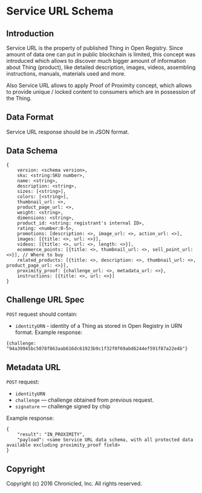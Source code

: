 # Service URL Schema

## Introduction
Service URL is the property of published Thing in Open Registry. Since amount of data one can put in public blockchain is limited, this concept was introduced which allows to discover much bigger amount of information about Thing (product), like detailed description, images, videos, assembling instructions, manuals, materials used and more. 

Also Service URL allows to apply Proof of Proximity concept, which allows to provide unique / locked content to consumers which are in possession of the Thing.

## Data Format
Service URL response should be in JSON format.

## Data Schema
```
{
	version: <schema version>,
	sku: <string:SKU number>,
	name: <string>,
	description: <string>,
	sizes: [<string>],
	colors: [<string>],
	thumbnail_url: <>,
	product_page_url: <>,
	weight: <string>,
	dimensions: <string>,
	product_id: <string: registrant's internal ID>,
	rating: <number:0-5>,
	promotions: [description: <>, image_url: <>, action_url: <>],
	images: [{title: <>, url: <>}],
	videos: [{title: <>, url: <>, length: <>}],
	ecommerce_points: [{title: <>, thumbnail_url: <>, sell_point_url: <>}], // Where to buy
	related_products: [{title: <>, description: <>, thumbnail_url: <>, product_page_url: <>}],
	proximity_proof: {challenge_url: <>, metadata_url: <>},
	instructions: [{title: <>, url: <>}]
}
```

## Challenge URL Spec
`POST` request should contain:
* `identityURN` - identity of a Thing as stored in Open Registry in URN format.
Example response:
```
{challenge: "94a39945bc5078f863aab616dc61923b9c1f32f0f69abd6244ef591f87a22e4b"}
```

## Metadata URL
`POST` request:
* `identityURN`
* `challenge` — challenge obtained from previous request.
* `signature` — challenge signed by chip

Example response:
```
{
	"result": "IN_PROXIMITY",
	"payload": <same Service URL data schema, with all protected data available excluding proximity_proof field>
}
```

## Copyright
Copyright (c) 2016 Chronicled, Inc. All rights reserved.
